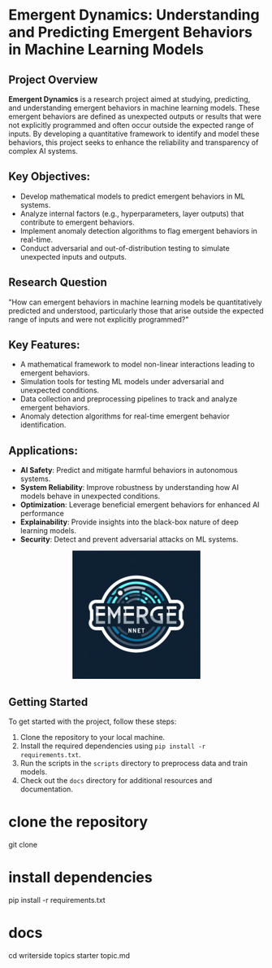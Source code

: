 # Emergent Dynamics: Understanding and Predicting Emergent Behaviors in Machine Learning Models

## Project Overview

**Emergent Dynamics** is a research project aimed at studying, predicting, and understanding emergent behaviors in machine learning models. These emergent behaviors are defined as unexpected outputs or results that were not explicitly programmed and often occur outside the expected range of inputs. By developing a quantitative framework to identify and model these behaviors, this project seeks to enhance the reliability and transparency of complex AI systems.

## Key Objectives:
- Develop mathematical models to predict emergent behaviors in ML systems.
- Analyze internal factors (e.g., hyperparameters, layer outputs) that contribute to emergent behaviors.
- Implement anomaly detection algorithms to flag emergent behaviors in real-time.
- Conduct adversarial and out-of-distribution testing to simulate unexpected inputs and outputs.

## Research Question

"How can emergent behaviors in machine learning models be quantitatively predicted and understood, particularly those that arise outside the expected range of inputs and were not explicitly programmed?"

## Key Features:
- A mathematical framework to model non-linear interactions leading to emergent behaviors.
- Simulation tools for testing ML models under adversarial and unexpected conditions.
- Data collection and preprocessing pipelines to track and analyze emergent behaviors.
- Anomaly detection algorithms for real-time emergent behavior identification.

## Applications:
- **AI Safety**: Predict and mitigate harmful behaviors in autonomous systems.
- **System Reliability**: Improve robustness by understanding how AI models behave in unexpected conditions.
- **Optimization**: Leverage beneficial emergent behaviors for enhanced AI performance
- **Explainability**: Provide insights into the black-box nature of deep learning models.
- **Security**: Detect and prevent adversarial attacks on ML systems.

<div style="text-align: center;">
  <img src="ENN.jpg" alt="ENN" style="width:50%;"/>
</div>

## Getting Started

To get started with the project, follow these steps:

1. Clone the repository to your local machine.
2. Install the required dependencies using `pip install -r requirements.txt`.
3. Run the scripts in the `scripts` directory to preprocess data and train models.
4. Check out the `docs` directory for additional resources and documentation.

# clone the repository
git clone

# install dependencies
pip install -r requirements.txt

# docs 
cd writerside 
topics starter topic.md 
